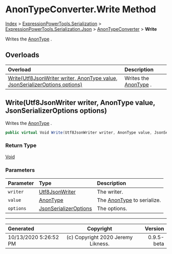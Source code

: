 ﻿# AnonTypeConverter.Write Method

[Index](../index.md) > [ExpressionPowerTools.Serialization](ExpressionPowerTools.Serialization.a.md) > [ExpressionPowerTools.Serialization.Json](ExpressionPowerTools.Serialization.Json.n.md) > [AnonTypeConverter](ExpressionPowerTools.Serialization.Json.AnonTypeConverter.cs.md) > **Write**

Writes the [AnonType](ExpressionPowerTools.Serialization.Serializers.AnonType.cs.md) .

## Overloads

| Overload | Description |
| :-- | :-- |
| [Write(Utf8JsonWriter writer, AnonType value, JsonSerializerOptions options)](#writeutf8jsonwriter-writer-anontype-value-jsonserializeroptions-options) | Writes the [AnonType](ExpressionPowerTools.Serialization.Serializers.AnonType.cs.md) . |
## Write(Utf8JsonWriter writer, AnonType value, JsonSerializerOptions options)

Writes the [AnonType](ExpressionPowerTools.Serialization.Serializers.AnonType.cs.md) .

```csharp
public virtual Void Write(Utf8JsonWriter writer, AnonType value, JsonSerializerOptions options)
```

### Return Type

 [Void](https://docs.microsoft.com/dotnet/api/system.void) 

### Parameters

| Parameter | Type | Description |
| :-- | :-- | :-- |
| `writer` | [Utf8JsonWriter](https://docs.microsoft.com/dotnet/api/system.text.json.utf8jsonwriter) | The writer. |
| `value` | [AnonType](ExpressionPowerTools.Serialization.Serializers.AnonType.cs.md) | The [AnonType](ExpressionPowerTools.Serialization.Serializers.AnonType.cs.md) to serialize. |
| `options` | [JsonSerializerOptions](https://docs.microsoft.com/dotnet/api/system.text.json.jsonserializeroptions) | The options. |



---

| Generated | Copyright | Version |
| :-- | :-: | --: |
| 10/13/2020 5:26:52 PM | (c) Copyright 2020 Jeremy Likness. | 0.9.5-beta |
